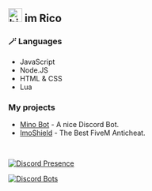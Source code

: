 ## <img src="https://user-images.githubusercontent.com/1303154/88677602-1635ba80-d120-11ea-84d8-d263ba5fc3c0.gif" width="28px" alt="hi"> **im Rico**

### 🪄 Languages
* JavaScript
* Node.JS
* HTML & CSS
* Lua


### My projects
- [Mino Bot](https://minobot.de/) - A nice Discord Bot. <br />
- [ImoShield](https://dsc.gg/imoshield) - The Best FiveM Anticheat. <br>
<br />



[![Discord Presence](https://lanyard.cnrad.dev/api/865192766727389224)](https://discord.com/users/865192766727389224)







[![Discord Bots](https://top.gg/api/widget/904774036066795541.svg)](https://top.gg/bot/904774036066795541)